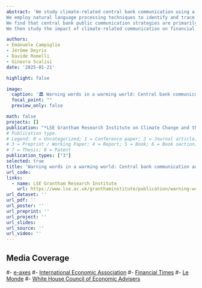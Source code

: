 ```yaml
---
abstract: 'We study climate-related central bank communication using a novel dataset containing 35,487 speeches delivered by 131 central banks from 1986 to 2023.
We employ natural language processing techniques to identify and trace the evolution of key climate-related narratives centred around (i) green finance, and (ii) climate-related financial risks.
We find that central bank public communication strategies are primarily driven by underlying institutional factors, rather than exposure to climate-related risks. 
We then study the impact of climate-related communication on financial market dynamics through both a portfolio and a firm-level analysis. We find that equity returns of green firms outperform those of dirty firms when central banks engage more frequently and intensely with climate-related topics.'

authors:
- Emanuele Campiglio
- Jérôme Deyris
- Davide Romelli
- Ginevra Scalisi
date: '2025-01-21'

highlight: false

image:
  caption: '🏛️ Warning words in a warming world: Central bank communication and climate change ♻'
  focal_point: ""
  preview_only: false

math: false
projects: []
publication: "*LSE Grantham Research Institute on Climate Change and the Environment*"
# Publication type.
# Legend: 0 = Uncategorized; 1 = Conference paper; 2 = Journal article;
# 3 = Preprint / Working Paper; 4 = Report; 5 = Book; 6 = Book section;
# 7 = Thesis; 8 = Patent
publication_types: ["3"]
selected: true
title: 'Warning words in a warming world: Central bank communication and climate change'
url_code: 
links:
  - name: LSE Grantham Research Institute
    url: https://www.lse.ac.uk/granthaminstitute/publication/warning-words-in-a-warming-world-central-bank-communication-and-climate-change
url_dataset: ''
url_pdf: ''
url_poster: ''
url_preprint: ''
url_project: ''
url_slides: 
url_source: ''
url_video: ''
---
```


## Media Coverage

#- [e-axes](https://e-axes.com/central-bank-independence-a-new-index-and-trends/)
#- [International Economic Association](https://www.iea-world.org/silence-is-golden-how-public-criticism-of-central-banks-can-backfire-for-leaders/)
#- [Financial Times](https://www.ft.com/content/7c2b87ba-ae72-4b89-bbe2-f9830264071f?accessToken=zwAGJzRG6cD4kc98K4e6rnJLidO74vmDAmQHHw.MEUCIQC6ZR2Myp9nq9qCiZjkNVG4XrGnbHWKueWIaUiven254gIgDAt_PaVJBbeald7ehpB7nst6D9M8bQFUjXjtBzxcf3g&sharetype=gift&token=779d1e4e-5e51-466c-8b92-de5dbcb68ff5)
#- [Le Monde](https://www.lemonde.fr/en/economy/article/2024/08/21/central-bankers-independence-is-under-growing-political-pressure_6719444_19.html)
#- [White House Council of Economic Advisers](https://www.whitehouse.gov/cea/written-materials/2024/05/22/the-importance-of-central-bank-independence/#_ftn1)